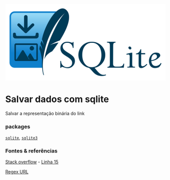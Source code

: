 <img src=".github/assets/images/SQLite imageDownload.png">
<h1 id="salvar-dados-com-sqlite">Salvar dados com sqlite</h1>
<p>Salvar a representação binária do link</p>
<h3 id="packages">packages</h3>
<p><a href="https://www.npmjs.com/package/sqlite"><code>sqlite</code></a>, <a href="https://www.npmjs.com/package/sqlite3"><code>sqlite3</code></a></p>
<h3 id="fontes-refer-ncias">Fontes &amp; referências</h3>
<p><a href="https://stackoverflow.com/posts/11058858/revisions">Stack overflow</a> - <a href="https://replit.com/@Lckun/Save-data-with-sqlite#index.js:15:1">Linha 15</a></p>
<p><a href="https://stackoverflow.com/questions/3809401/what-is-a-good-regular-expression-to-match-a-url">Regex URL</a></p>
